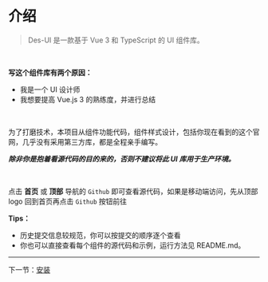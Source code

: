 # 介绍

> Des-UI 是一款基于 Vue 3 和 TypeScript 的 UI 组件库。

&nbsp;

**写这个组件库有两个原因：**

- 我是一个 UI 设计师
- 我想要提高 Vue.js 3 的熟练度，并进行总结

&nbsp;

为了打磨技术，本项目从组件功能代码，组件样式设计，包括你现在看到的这个官网，几乎没有采用第三方库，都是全程亲手编写。

***除非你是抱着看源代码的目的来的，否则不建议将此 UI 库用于生产环境。***

&nbsp;

点击 **首页** 或 **顶部** 导航的 `Github` 即可查看源代码，如果是移动端访问，先从顶部 logo 回到首页再点击 `Github` 按钮前往

**Tips：**

- 历史提交信息较规范，你可以按提交的顺序逐个查看
- 你也可以直接查看每个组件的源代码和示例，运行方法见 README.md。

---
下一节：[安装](/doc/install)
